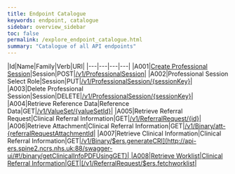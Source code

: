 ```yaml
---
title: Endpoint Catalogue
keywords: endpoint, catalogue
sidebar: overview_sidebar
toc: false
permalink: /explore_endpoint_catalogue.html
summary: "Catalogue of all API endpoints"
---
```


|Id|Name|Family|Verb|URI|
|---|---|---|---|
|A001|[Create Professional Session](explore_endpoint_a001.html)|Session|POST|[/v1/ProfessionalSession](http://api-ers.spine2.ncrs.nhs.uk:88/swagger-ui/#!/professionalsession/createProfessionalSessionUsingPOST)|
|A002|Professional Session Select Role|Session|PUT|[/v1/ProfessionalSession/{sessionKey}](http://api-ers.spine2.ncrs.nhs.uk:88/swagger-ui/#!/professionalsession/updateProfessionalSessionSelectRoleUsingPUT)|
|A003|Delete Professional Session|Session|DELETE|[/v1/ProfessionalSession/{sessionKey}](http://api-ers.spine2.ncrs.nhs.uk:88/swagger-ui/#!/professionalsession/deleteProfessionalSessionUsingDELETE)|
|A004|Retrieve Reference Data|Reference Data|GET|[/v1/ValueSet/{valueSetId}](http://api-ers.spine2.ncrs.nhs.uk:88/swagger-ui/#!/valueset/getValueSetUsingGET)|
|A005|Retrieve Referral Request|Clinical Referral Information|GET|[/v1/ReferralRequest/{id}](http://api-ers.spine2.ncrs.nhs.uk:88/swagger-ui/#!/referralrequest/getUsingGET)|
|A006|Retrieve Attachment|Clinical Referral Information|GET|[/v1/Binary/att-{referralRequestAttachmentId](http://api-ers.spine2.ncrs.nhs.uk:88/swagger-ui/#!/binary/getAttachmentContentBodyUsingGET)|
|A007|Retrieve Clinical Information|Clinical Referral Information|GET|[/v1/Binary/$ers.generateCRI](http://api-ers.spine2.ncrs.nhs.uk:88/swagger-ui/#!/binary/getClinicalInfoPDFUsingGET)|
|A008|Retrieve Worklist|Clinical Referral Information|GET|[/v1/ReferralRequest/$ers.fetchworklist](http://api-ers.spine2.ncrs.nhs.uk:88/swagger-ui/#!/referralrequest/getWorklistUsingPOST)|
